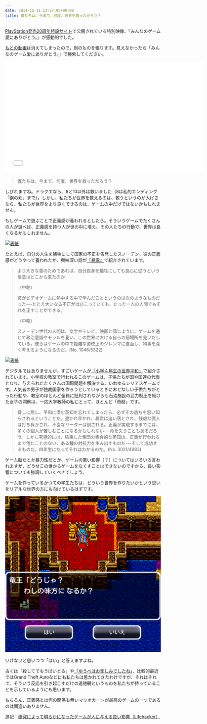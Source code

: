 ```yaml
---
date: 2014-12-31 13:57:05+00:00
title: 僕たちは、今まで、何度、世界を救っただろう？
---
```


[PlayStation発売20周年特設サイト](https://web.archive.org/web/20151109000021/http://www.jp.playstation.com:80/20th/)で公開されている特別映像、『みんなのゲーム愛にありがとう。』が感動的でした。

[もとの動画](https://www.youtube.com/watch?v=m4KW0OBCtz4)は消えてしまったので，別のものを張ります。見えなかったら「みんなのゲーム愛にありがとう。」で検索してください。

<iframe width="640" height="360" src="//www.youtube.com/embed/WpewSBy8g6I" frameborder="0" allowfullscreen></iframe>

>僕たちは、今まで、何度、世界を救っただろう？

しびれますね。ドラクエなら、8と10以外は救いました（8は私的エンディング「鋼の剣」まで）。しかし、私たちが世界を救えるのは、救うというのが大げさなら、私たちが世界をより良くできるのは、ゲームの中だけではないかもしれません。

もしゲームで遊ぶことで正義感が養われるとしたら。そういうゲームでたくさんの人が遊べば、正義感を持つ人が世の中に増え、その人たちの行動で、世界は良くなるかもしれません。

[![表紙](https://images-fe.ssl-images-amazon.com/images/P/4105066919.09.jpg)](https://www.amazon.co.jp/dp/4105066919?tag=inquisitor-22)

たとえば、自分の人生を犠牲にして国家の不正を告発したスノーデン。彼の正義感がどうやって養われたか、興味深い話が[『暴露』](https://www.amazon.co.jp/dp/4105066919?tag=inquisitor-22)で紹介されています。

>より大きな善のためであれば、自分自身を犠牲にしても良心に従うという信念はどこから来たのか
>
>（中略）
>
>彼がビデオゲームに熱中する中で学んだことというのは次のようなものだった---たとえ大いなる不正がはびこっていても、たった一人の人間でもそれを正すことができる。
>
>（中略）
>
>スノーデン世代の人間は、文学やテレビ、映画と同じように、ゲームを通じて政治意識やモラルを養い、この世界における自らの居場所を見いだしている。彼らはゲームの中で複雑な道徳上のジレンマに直面し、物事を深く考えるようになるのだ。(No. 1046/5322)

[![表紙](https://images-fe.ssl-images-amazon.com/images/P/4041107377.09.jpg)](https://www.amazon.co.jp/dp/4041107377?tag=inquisitor-22)

デジタルではありませんが、すごいゲームが[『小学４年生の世界平和』](https://www.amazon.co.jp/dp/4041107377?tag=inquisitor-22)で紹介されています。小学校の教室で行われるこのゲームは、子供たちが国や国連の代表となり、与えられたたくさんの国際問題を解決する、いわゆるシリアスゲームです。人気者の男子が独裁国家を作ろうとしているときにおとなしい子供たちがとった行動や、教室のほとんど全員に批判されながらも石油施設の武力制圧を続けた女子の洞察は、一応大学教師の私にとって、ほとんど「奇跡」です。

>脅しに屈し、平和に潜む英知を忘れてしまったら、必ずその過ちを思い知らされるということだ。遅かれ早かれ、暴君は追い落とされ、残虐な武人は打ち負かされ、不当なリーダーは倒される。正義が実現するまでには、多くの個人が苦しむことになるかもしれない---命を失うこともあるだろう。しかし究極的には、結束した集団の集合的な英知は、正義が行われるまで倦むことのない、ある種の対抗力を生み出すものだ---そして成功するものだ。四年生にだってそれはわかるのだ。(No. 3021/4983)

ゲーム脳だとか暴力性だとか、ゲームの悪い影響（？）についてはいろいろ言われますが、どうせこの世からゲームをなくすことはできないのですから、良い影響についても強調していくべきでしょう。

ゲームを作っているかつての学生たちは、どういう世界を作りたいかという思いをリアルな世界の方にも向けているはずです。

![](/images/2014-12-31-how-many-times-have-we-saved-the-world.png)

いけないと思いつつ「はい」と答えますよね。

古くは「殺してでもうばいとる」や[「ゆうべはお楽しみでしたね」](https://taroyabuki.github.io/2014/12/22/learning-from-dorakue-1-part-5/)、比較的最近ではGrand Theft Autoなどにも私たちは惹かれてきたわけですが、それはそれで、そういう反応を引き起こすだけの道徳観というものを私たちが持っていることを示しているようにも思います。

もちろん、正義感とは何の関係も無いマリオカートが最高のゲームの一つであるのは間違いありません。

追記：[研究によって明らかになったゲームが人に与える良い影響（Lifehacker）](https://www.lifehacker.jp/2015/03/150319game.html)
